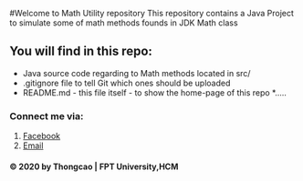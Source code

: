 #Welcome to Math Utility repository
This repository contains a Java Project to simulate some of math methods founds in JDK Math class


## You will find in this repo:
* Java source code regarding to Math methods located in src/
* .gitignore file to tell Git which ones should be uploaded
* README.md - this file itself - to show the home-page of this repo
*.....


### Connect me via:
1. [Facebook](https://www.facebook.com/)
2. [Email](mailto:caocongtanthong@gmail.com)


#### © 2020 by Thongcao | FPT University,HCM